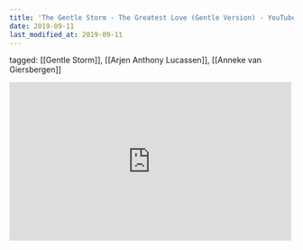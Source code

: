 ```yaml
---
title: 'The Gentle Storm - The Greatest Love (Gentle Version) - YouTube'
date: 2019-09-11
last_modified_at: 2019-09-11
---
```

tagged: [[Gentle Storm]], [[Arjen Anthony Lucassen]], [[Anneke van Giersbergen]]
<iframe allow="accelerometer; autoplay; clipboard-write; encrypted-media; gyroscope; picture-in-picture" allowfullscreen="" frameborder="0" height="281" id="youtube_iframe" src="https://www.youtube.com/embed/zOMnruKNArw?feature=oembed&amp;enablejsapi=1&amp;origin=https://safe.txmblr.com&amp;wmode=opaque" width="500"></iframe>